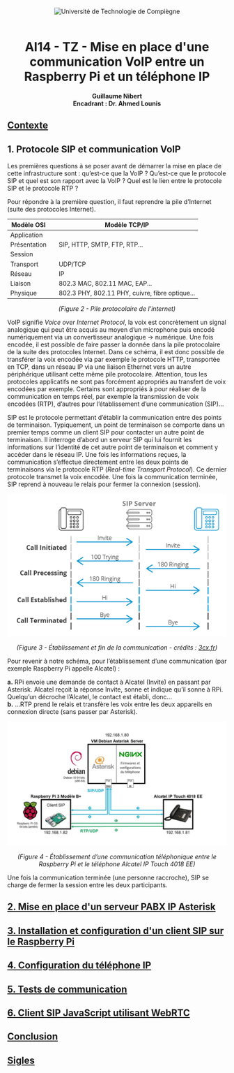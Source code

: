 <div align="center">
<br>
<img src="https://www.utc.fr/wp-content/uploads/sites/28/2019/05/SU-UTC18-70.svg" alt="Université de Technologie de Compiègne" width="400">
<br>
<br>

# AI14 - TZ - Mise en place d'une communication VoIP entre un Raspberry Pi et un téléphone IP


**Guillaume Nibert  
Encadrant : Dr. Ahmed Lounis**

</div>

## [Contexte](README.md)

## 1. Protocole SIP et communication VoIP

Les premières questions à se poser avant de démarrer la mise en place de cette infrastructure sont : qu’est-ce que la VoIP ? Qu’est-ce que le protocole SIP et quel est son rapport avec la VoIP ? Quel est le lien entre le protocole SIP et le protocole RTP ?

Pour répondre à la première question, il faut reprendre la pile d’Internet (suite des protocoles Internet).

<div align="center">

<table>
    <thead>
        <tr>
            <th>Modèle OSI</th>
            <th></th>
            <th>Modèle TCP/IP</th>
        </tr>
    </thead>
    <tbody>
        <tr>
            <td>Application</td>
            <td rowspan=3></td>
            <td rowspan=3>SIP, HTTP, SMTP, FTP, RTP...</td>
        </tr>
        <tr>
            <td>Présentation</td>
        </tr>
        <tr>
            <td>Session</td>
        </tr>
        <tr>
            <td>Transport</td>
            <td></td>
            <td>UDP/TCP</td>
        </tr>
        <tr>
            <td>Réseau</td>
            <td></td>
            <td>IP</td>
        </tr>
        <tr>
            <td>Liaison</td>
            <td></td>
            <td>802.3 MAC, 802.11 MAC, EAP...</td>
        </tr>
        <tr>
            <td>Physique</td>
            <td></td>
            <td>802.3 PHY, 802.11 PHY, cuivre, fibre optique...</td>
        </tr>
    </tbody>
</table>

*(Figure 2 - Pile protocolaire de l'internet)*

</div>

VoIP signifie *Voice over Internet Protocol*, la voix est concrètement un signal analogique qui peut être acquis au moyen d’un microphone puis encodé numériquement via un convertisseur analogique → numérique. Une fois encodée, il est possible de faire passer la donnée dans la pile protocolaire de la suite des protocoles Internet. Dans ce schéma, il est donc possible de transférer la voix encodée via par exemple le protocole HTTP, transportée en TCP, dans un réseau IP via une liaison Ethernet vers un autre périphérique utilisant cette même pile protocolaire. Attention, tous les protocoles applicatifs ne sont pas forcément appropriés au transfert de voix encodées par exemple. Certains sont appropriés à pour réaliser de la communication en temps réel, par exemple la transmission de voix encodées (RTP), d’autres pour l’établissement d’une communication (SIP)...

SIP est le protocole permettant d’établir la communication entre des points de terminaison. Typiquement, un point de terminaison se comporte dans un premier temps comme un client SIP pour contacter un autre point de terminaison. Il interroge d’abord un serveur SIP qui lui fournit les informations sur l’identité de cet autre point de terminaison et comment y accéder dans le réseau IP. Une fois les informations reçues, la communication s’effectue directement entre les deux points de terminaisons via le protocole RTP (*Real-time Transport Protocol*). Ce dernier protocole transmet la voix encodée. Une fois la communication terminée, SIP reprend à nouveau le relais pour fermer la connexion (session).

<div align="center">
<img src="figures/figure03_sip_3cx.png" alt="Figure 3 - Établissement et fin de la communication">

*(Figure 3 - Établissement et fin de la communication - crédits : [3cx.fr](https://www.3cx.fr/voip-sip/sip/))*

</div>

Pour revenir à notre schéma, pour l’établissement d’une communication (par exemple Raspberry Pi appelle Alcatel) :

**a.** RPi envoie une demande de contact à Alcatel (Invite) en passant par Asterisk. Alcatel reçoit la réponse Invite, sonne et indique qu’il sonne à RPi. Quelqu’un décroche l’Alcatel, le contact est établi, donc...  
**b.** ...RTP prend le relais et transfère les voix entre les deux appareils en connexion directe (sans passer par Asterisk).

<div align="center">
<img src="figures/figure04_sip_infra.png" alt="Figure 4 - Établissement d’une communication téléphonique entre le Raspberry Pi et le téléphone Alcatel IP Touch 4018 EE">

*(Figure 4 - Établissement d’une communication téléphonique entre le Raspberry Pi et le téléphone Alcatel IP Touch 4018 EE)*

</div>

Une fois la communication terminée (une personne raccroche), SIP se charge de fermer la session entre les deux participants.

## [2. Mise en place d'un serveur PABX IP Asterisk](2_ipbx_asterisk.md)

## [3. Installation et configuration d'un client SIP sur le Raspberry Pi](3_install_client_sip_rpi.md)

## [4. Configuration du téléphone IP](4_config_alcatel.md)

## [5. Tests de communication](5_tests_com_sip.md)

## [6. Client SIP JavaScript utilisant WebRTC](6_sip_webrtc.md)

## [Conclusion](Conclusion.md)

## [Sigles](Sigles.md)